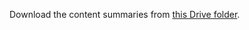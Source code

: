 Download the content summaries from [this Drive folder](https://drive.google.com/drive/folders/1FfSU_8LbfyBN1QNBaufzdLGASvATV0Iz?usp=sharing).